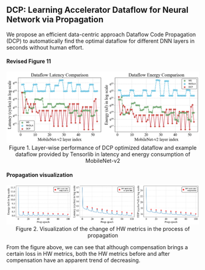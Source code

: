 ## DCP: Learning Accelerator Dataflow for Neural Network via Propagation

We propose an efficient data-centric approach Dataflow Code Propagation (DCP) to automatically find the optimal dataflow for different DNN layers in seconds without human effort.


#### Revised Figure 11

<div>
    <center>	
    <img src="images/TensorLib_perf_log.png"
         style="zoom:80%"/>
    <br>
    Figure 1. Layer-wise performance of DCP optimized dataflow and example dataflow provided by Tensorlib in latency and energy consumption of MobileNet-v2
    </center>
</div>

#### Propagation visualization

<div>
    <center>	
    <img src="images/HW_metric_Prop.png"
         style="zoom:100%"/>
    <br>
    Figure 2. Visualization of the change of HW metrics in the process of propagation
    </center>
</div>

From the figure above, we can see that although compensation brings a certain loss in HW metrics, both the HW metrics before and after compensation have an apparent trend of decreasing.
